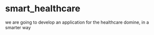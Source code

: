 # smart_healthcare
we are going to develop an application for the healthcare domine, in a smarter way
